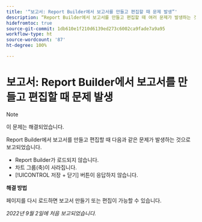 ```yaml
---
title: '“보고서: Report Builder에서 보고서를 만들고 편집할 때 문제 발생”'
description: “Report Builder에서 보고서를 만들고 편집할 때 여러 문제가 발생하는 것으로 보고되었습니다.”
hidefromtoc: true
source-git-commit: 1db610e1f210d6139ed273c6002ca9fade7a9a95
workflow-type: ht
source-wordcount: '87'
ht-degree: 100%

---
```



# 보고서: Report Builder에서 보고서를 만들고 편집할 때 문제 발생

>[!NOTE]
>
>이 문제는 해결되었습니다.


Report Builder에서 보고서를 만들고 편집할 때 다음과 같은 문제가 발생하는 것으로 보고되었습니다.

* Report Builder가 로드되지 않습니다.
* 차트 그룹(축)이 사라집니다.
* [!UICONTROL 저장 + 닫기] 버튼이 응답하지 않습니다.

**해결 방법**

페이지를 다시 로드하면 보고서 만들기 또는 편집이 가능할 수 있습니다.

_2022년 9월 2일에 처음 보고되었습니다._

